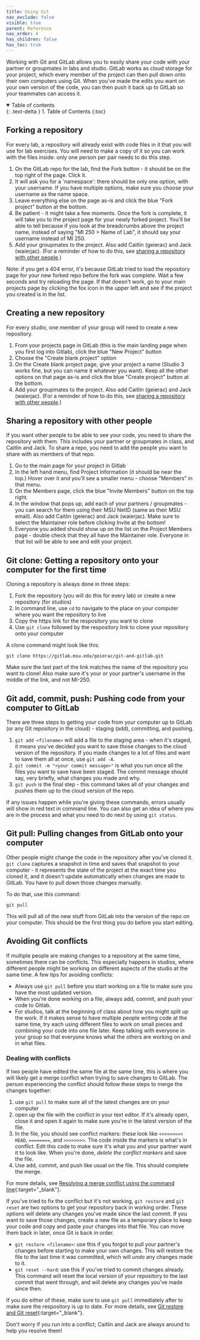 ```yaml
---
title: Using Git
nav_exclude: false
visible: true
parent: Reference
nav_order: 4
has_children: false
has_toc: true
---
```


Working with Git and GitLab allows you to easily share your code with your partner or groupmates in labs and studio. GitLab works as cloud storage for your project, which every member of the project can then pull down onto their own computers using Git. When you've made the edits you want on your own version of the code, you can then push it back up to GitLab so your teammates can access it.

<details open markdown="block">
  <summary>
    Table of contents
  </summary>
  {: .text-delta }
1. Table of Contents
{:toc}
</details>

## Forking a repository

For every lab, a repository will already exist with code files in it that you will use for lab exercises. You will need to make a copy of it so you can work with the files inside: only one person per pair needs to do this step.

1. On the GitLab repo for the lab, find the Fork button - it should be on the top right of the page. Click it.
2. It will ask you for a 'namespace': there should be only one option, with your username. If you have multiple options, make sure you choose your username as the name space.
3. Leave everything else on the page as-is and click the blue "Fork project" button at the bottom.
4. Be patient - it might take a few moments. Once the fork is complete, it will take you to the project page for your newly forked project. You'll be able to tell because if you look at the breadcrumbs above the project name, instead of saying "MI 250 > Name of Lab", it should say your username instead of MI 250.
5. Add your groupmates to the project. Also add Caitlin (geierac) and Jack (waierjac). (For a reminder of how to do this, see [sharing a repository with other people](#sharing-a-repository-with-other-people).)

Note: if you get a 404 error, it's because GitLab tried to load the repository page for your new forked repo before the fork was complete. Wait a few seconds and try reloading the page. If that doesn't work, go to your main projects page by clicking the fox icon in the upper left and see if the project you created is in the list.

## Creating a new repository

For every studio, one member of your group will need to create a new repository. 

1. From your projects page in GitLab (this is the main landing page when you first log into Gitlab), click the blue "New Project" button
2. Choose the "Create blank project" option
3. On the Create blank project page, give your project a name (Studio 3 works fine, but you can name it whatever you want). Keep all the other options on that page as-is and click the blue "Create project" button at the bottom.
4. Add your groupmates to the project. Also add Caitlin (geierac) and Jack (waierjac). (For a reminder of how to do this, see [sharing a repository with other people](#sharing-a-repository-with-other-people).)

## Sharing a repository with other people

If you want other people to be able to see your code, you need to share the repository with them. This includes your partner or groupmates in class, and Caitlin and Jack. To share a repo, you need to add the people you want to share with as members of that repo.

1. Go to the main page for your project in Gitlab
2. In the left hand menu, find Project Information (it should be near the top.) Hover over it and you'll see a smaller menu - choose "Members" in that menu.
3. On the Members page, click the blue "Invite Members" button on the top right.
4. In the window that pops up, add each of your partners / groupmates - you can search for them using their MSU NetID (same as their MSU email). Also add Caitlin (geierac) and Jack (waierjac). Make sure to select the Maintainer role before clicking Invite at the bottom!
5. Everyone you added should show up on the list on the Project Members page - double check that they all have the Maintainer role. Everyone in that list will be able to see and edit your project.

## Git clone: Getting a repository onto your computer for the first time

Cloning a repository is always done in three steps:
1. Fork the repository (you will do this for every lab) or create a new repository (for studios)
2. In command line, use `cd` to navigate to the place on your computer where you want the repository to live
3. Copy the https link for the respository you want to clone
4. Use `git clone` followed by the respository link to clone your repository onto your computer

A clone command might look like this:

```
git clone https://gitlab.msu.edu/geierac/git-and-gitlab.git
```

Make sure the last part of the link matches the name of the repository you want to clone! Also make sure it's your or your partner's username in the middle of the link, and not MI-250.

## Git add, commit, push: Pushing code from your computer to GitLab

There are three steps to getting your code from your computer up to GitLab (or any Git repository in the cloud) - staging (add), committing, and pushing.

1. `git add <filename>` will add a file to the staging area - when it's staged, it means you've decided you want to save those changes to the cloud version of the repository. If you made changes to a lot of files and want to save them all at once, use `git add -A`.
2. `git commit -m "<your commit message>"` is what you run once all the files you want to save have been staged. The commit message should say, very briefly, what changes you made and why.
3. `git push` is the final step - this command takes all of your changes and pushes them up to the cloud version of the repo.

If any issues happen while you're giving these commands, errors usually will show in red text in command line. You can also get an idea of where you are in the process and what you need to do next by using `git status`.

## Git pull: Pulling changes from GitLab onto your computer

Other people might change the code in the repository after you've cloned it. `git clone` captures a snapshot in time and saves that snapshot to your computer - it represents the state of the project at the exact time you cloned it, and it doesn't update automatically when changes are made to GitLab. You have to pull down those changes manually. 

To do that, use this command:

`git pull`

This will pull all of the new stuff from GitLab into the version of the repo on your computer. This should be the first thing you do before you start editing.

## Avoiding Git conflicts

If multiple people are making changes to a repository at the same time, sometimes there can be conflicts. This especially happens in studios, where different people might be working on different aspects of the studio at the same time. A few tips for avoiding conflicts:
* Always use `git pull` before you start working on a file to make sure you have the most updated version.
* When you're done working on a file, always add, commit, and push your code to Gitlab.
* For studios, talk at the beginning of class about how you might split up the work. If it makes sense to have multiple people writing code at the same time, try each using different files to work on small pieces and combining your code into one file later. Keep talking with everyone in your group so that everyone knows what the others are working on and in what files.

### Dealing with conflicts

If two people have edited the same file at the same time, this is where you will likely get a merge conflict when trying to save changes to GitLab. The person experiencing the conflict should follow these steps to merge the changes together:
1. use `git pull` to make sure all of the latest changes are on your computer
2. open up the file with the conflict in your text editor. If it's already open, close it and open it again to make sure you're in the latest version of the file.
3. In the file, you should see conflict markers: these look like `<<<<<<<<< HEAD`, `========`, and `>>>>>>>>`. The code inside the markers is what's in conflict. Edit this code to make sure it's what you and your partner want it to look like. When you're done, *delete the conflict markers* and save the file.
4. Use add, commit, and push like usual on the file. This should complete the merge.

For more details, see [Resolving a merge conflict using the command line](https://docs.github.com/en/pull-requests/collaborating-with-pull-requests/addressing-merge-conflicts/resolving-a-merge-conflict-using-the-command-line){:target="_blank"}.

If you've tried to fix the conflict but it's not working, `git restore` and `git reset` are two options to get your repository back in working order. These options will delete any changes you've made since the last commit. If you want to save those changes, create a new file as a temporary place to keep your code and copy and paste your changes into that file. You can move them back in later, once Git is back in order. 
* `git restore <filename>`: use this if you forgot to pull your partner's changes before starting to make your own changes. This will restore the file to the last time it was committed, which will *undo* any changes made to it.
* `git reset --hard`: use this if you've tried to commit changes already. This command will reset the local version of your repository to the last commit that went through, and will delete any changes you've made since then.

If you do either of these, make sure to use `git pull` immediately after to make sure the respository is up to date. For more details, see [Git restore and Git reset](https://academind.com/tutorials/git-restore-and-git-reset){:target="_blank"}.

Don't worry if you run into a conflict; Caitlin and Jack are always around to help you resolve them! 